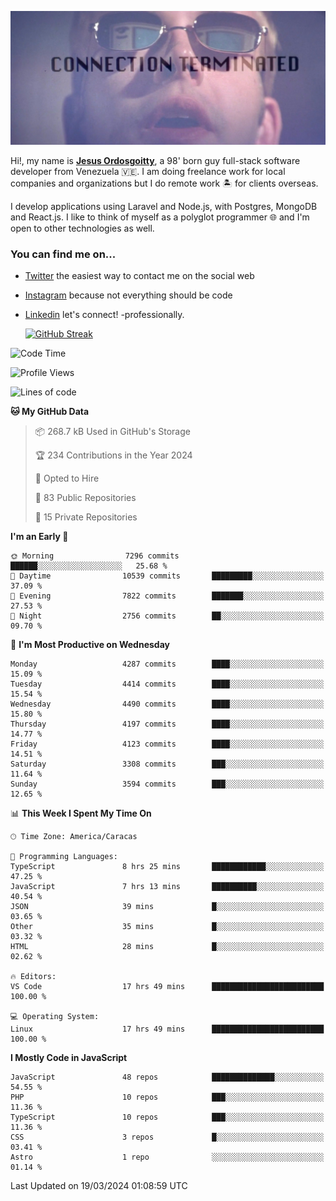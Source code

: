 ![hackers movie reference](./disconnected.jpg)

Hi!, my name is [**Jesus Ordosgoitty**](https://jodaz.dev), a 98' born guy full-stack software developer from Venezuela 🇻🇪. I am doing freelance work for local companies and organizations but I do remote work 🏝️ for clients overseas. 

I develop applications using Laravel and Node.js, with Postgres, MongoDB and React.js. I like to think of myself as a polyglot programmer 🌐 and I'm open to other technologies as well.

### You can find me on...

- [Twitter](https://twitter.com/jodaz_) the easiest way to contact me on the social web
- [Instagram](https://instagram.com/jodaz_) because not everything should be code
- [Linkedin](https://linkedin.com/in/jodaz) let's connect! -professionally.


    [![GitHub Streak](https://streak-stats.demolab.com?user=jodaz&theme=tokyonight)](https://git.io/streak-stats)

<!--START_SECTION:waka-->
![Code Time](http://img.shields.io/badge/Code%20Time-4%2C675%20hrs%2039%20mins-blue)

![Profile Views](http://img.shields.io/badge/Profile%20Views-0-blue)

![Lines of code](https://img.shields.io/badge/From%20Hello%20World%20I%27ve%20Written-82.9%20million%20lines%20of%20code-blue)

**🐱 My GitHub Data** 

> 📦 268.7 kB Used in GitHub's Storage 
 > 
> 🏆 234 Contributions in the Year 2024
 > 
> 💼 Opted to Hire
 > 
> 📜 83 Public Repositories 
 > 
> 🔑 15 Private Repositories 
 > 
**I'm an Early 🐤** 

```text
🌞 Morning                7296 commits        ██████░░░░░░░░░░░░░░░░░░░   25.68 % 
🌆 Daytime                10539 commits       █████████░░░░░░░░░░░░░░░░   37.09 % 
🌃 Evening                7822 commits        ███████░░░░░░░░░░░░░░░░░░   27.53 % 
🌙 Night                  2756 commits        ██░░░░░░░░░░░░░░░░░░░░░░░   09.70 % 
```
📅 **I'm Most Productive on Wednesday** 

```text
Monday                   4287 commits        ████░░░░░░░░░░░░░░░░░░░░░   15.09 % 
Tuesday                  4414 commits        ████░░░░░░░░░░░░░░░░░░░░░   15.54 % 
Wednesday                4490 commits        ████░░░░░░░░░░░░░░░░░░░░░   15.80 % 
Thursday                 4197 commits        ████░░░░░░░░░░░░░░░░░░░░░   14.77 % 
Friday                   4123 commits        ████░░░░░░░░░░░░░░░░░░░░░   14.51 % 
Saturday                 3308 commits        ███░░░░░░░░░░░░░░░░░░░░░░   11.64 % 
Sunday                   3594 commits        ███░░░░░░░░░░░░░░░░░░░░░░   12.65 % 
```


📊 **This Week I Spent My Time On** 

```text
🕑︎ Time Zone: America/Caracas

💬 Programming Languages: 
TypeScript               8 hrs 25 mins       ████████████░░░░░░░░░░░░░   47.25 % 
JavaScript               7 hrs 13 mins       ██████████░░░░░░░░░░░░░░░   40.54 % 
JSON                     39 mins             █░░░░░░░░░░░░░░░░░░░░░░░░   03.65 % 
Other                    35 mins             █░░░░░░░░░░░░░░░░░░░░░░░░   03.32 % 
HTML                     28 mins             █░░░░░░░░░░░░░░░░░░░░░░░░   02.62 % 

🔥 Editors: 
VS Code                  17 hrs 49 mins      █████████████████████████   100.00 % 

💻 Operating System: 
Linux                    17 hrs 49 mins      █████████████████████████   100.00 % 
```

**I Mostly Code in JavaScript** 

```text
JavaScript               48 repos            ██████████████░░░░░░░░░░░   54.55 % 
PHP                      10 repos            ███░░░░░░░░░░░░░░░░░░░░░░   11.36 % 
TypeScript               10 repos            ███░░░░░░░░░░░░░░░░░░░░░░   11.36 % 
CSS                      3 repos             █░░░░░░░░░░░░░░░░░░░░░░░░   03.41 % 
Astro                    1 repo              ░░░░░░░░░░░░░░░░░░░░░░░░░   01.14 % 
```




 Last Updated on 19/03/2024 01:08:59 UTC
<!--END_SECTION:waka-->
